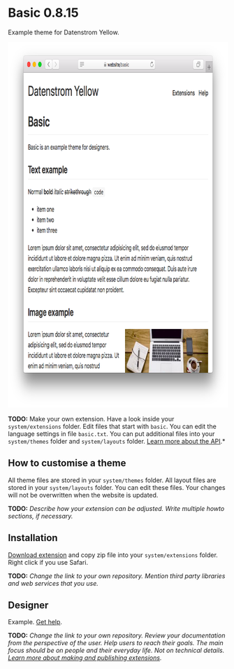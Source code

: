 # Basic 0.8.15

Example theme for Datenstrom Yellow.

<p align="center"><img src="basic-screenshot.png?raw=true" width="795" height="836" alt="Screenshot"></p>

**TODO:** Make your own extension. Have a look inside your `system/extensions` folder. Edit files that start with `basic`. You can edit the language settings in file `basic.txt`. You can put additional files into your `system/themes` folder and `system/layouts` folder. [Learn more about the API](https://datenstrom.se/yellow/help/api-for-developers).*

## How to customise a theme

All theme files are stored in your `system/themes` folder. All layout files are stored in your `system/layouts` folder. You can edit these files. Your changes will not be overwritten when the website is updated.

**TODO:** *Describe how your extension can be adjusted. Write multiple howto sections, if necessary.*

## Installation

[Download extension](https://github.com/schulle4u/yellow-extension-basic/archive/master.zip) and copy zip file into your `system/extensions` folder. Right click if you use Safari.

**TODO:** *Change the link to your own repository. Mention third party libraries and web services that you use.*

## Designer

Example. [Get help](https://datenstrom.se/yellow/help/).

**TODO:** *Change the link to your own repository. Review your documentation from the perspective of the user. Help users to reach their goals. The main focus should be on people and their everyday life. Not on technical details. [Learn more about making and publishing extensions](https://github.com/datenstrom/yellow-extensions/tree/master/source/publish).*

